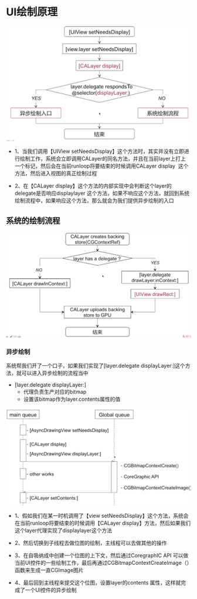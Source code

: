 # UI绘制原理

![8](images/8.png)

* 1、当我们调用【UIView setNeedsDisplay】这个方法时，其实并没有立即进行绘制工作，系统会立即调用CALayer的同名方法，并且在当前layer上打上一个标记，然后会在当前runloop将要结束的时候调用CALayer display  这个方法，然后进入视图的真正绘制过程

* 2、在【CALayer display】这个方法的内部实现中会判断这个layer的delegate是否响应displaylayer 这个方法，如果不响应这个方法，就回到系统绘制流程中，如果响应这个方法，那么就会为我们提供异步绘制的入口

## 系统的绘制流程

![9](images/9.png)

### 异步绘制

系统帮我们开了一个口子，如果我们实现了[layer.delegate displayLayer:]这个方法，就可以进入异步绘制的流程当中

- [layer.delegate displayLayer:]
  - 代理负责生产对应的bitmap
  - 设置该bitmap作为layer.contents属性的值

![10](images/10.png)

* 1、假如我们在某一时机调用了【view setNeedsDisplay】这个方法，系统会在当前runloop将要结束的时候调用【CALayer display】方法，然后如果我们这个layer代理实现了displaylayer这个方法

* 2、然后切换到子线程去做位图的绘制，主线程可以去做其他的操作

* 3、在自吸纳成中创建一个位图的上下文，然后通过CoregraphIC API 可以做当前UI控件的一些绘制工作，最后再通过CGBitmapContextCreateImage（）函数来生成一直CGImage图片

* 4、最后回到主线程来提交这个位图，设置layer的contents 属性，这样就完成了一个UI控件的异步绘制
